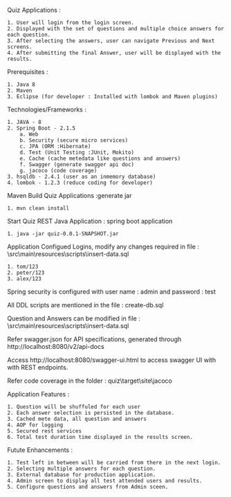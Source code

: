 Quiz Applications : 

	1. User will login from the login screen.
	2. Displayed with the set of questions and multiple choice answers for each question.
	3. After selecting the answers, user can navigate Previous and Next screens.
	4. After submitting the final Answer, user will be displayed with the results.

Prerequisites :

	1. Java 8
	2. Maven
	3. Eclipse (for developer : Installed with lombok and Maven plugins)

Technologies/Frameworks :

	1. JAVA - 8
	2. Spring Boot - 2.1.5
		a. Web
		b. Security (secure micro services)
		c. JPA (ORM :Hibernate)
		d. Test (Unit Testing :JUnit, Mokito)
		e. Cache (cache metedata like questions and answers)
		f. Swagger (generate swagger api doc)
		g. jacoco (code coverage)
	3. hsqldb - 2.4.1 (user as an inmemory database)
	4. lombok - 1.2.3 (reduce coding for developer)

Maven Build Quiz Applications :generate jar

	1. mvn clean install
	
Start Quiz REST Java Application : spring boot application

	1. java -jar quiz-0.0.1-SNAPSHOT.jar

Application Configued Logins, modify any changes required in file : \src\main\resources\scripts\insert-data.sql
	
	1. tom/123
	2. peter/123
	3. alex/123

Spring security is configured with user name : admin and password : test

All DDL scripts are mentioned in the file : create-db.sql

Question and Answers can be modified in file : \src\main\resources\scripts\insert-data.sql

Refer swagger.json for API specifications, generated through http://localhost:8080/v2/api-docs

Access http://localhost:8080/swagger-ui.html to access swagger UI with with REST endpoints.

Refer code coverage in the folder : quiz\target\site\jacoco

Application Features :

	1. Question will be shuffuled for each user
	2. Each answer selection is persisted in the database.
	3. Cached mete data, all question and answers
	4. AOP for logging
	5. Secured rest services
	6. Total test duration time displayed in the results screen.

Futute Enhancements :

	1. Test left in between will be carried from there in the next login.
	2. Selecting multiple answers for each question.
	3. External database for production application.
	4. Admin screen to display all test attended users and results. 
	5. Configure questions and answers from Admin sceen.
